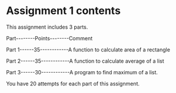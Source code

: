 # Assignment 1 contents

This assignment includes 3 parts.

Part--------Points--------Comment

Part 1------35------------A function to calculate area of a rectangle

Part 2------35------------A function to calculate average of a list

Part 3------30------------A program to find maximum of a list.

You have  20 attempts for each part of this assignment.